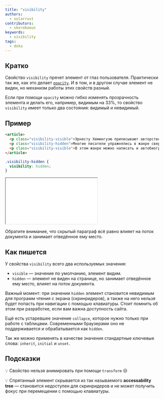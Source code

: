 ```yaml
---
title: "visibility"
authors:
  - solarrust
contributors:
  - skorobaeus
keywords:
  - visibility
tags:
  - doka
---
```


## Кратко

Свойство `visibility` прячет элемент от глаз пользователя. Практически так же, как это делает [`opacity`](/css/opacity/). И в том, и в другом случае элемент не виден, но механизм работы этих свойств разный.

Если при помощи `opacity` можно гибко изменять прозрачность элемента и делать его, например, видимым на 33%, то свойство `visibility` имеет только два состояния: видимый и невидимый.

## Пример

```html
<article>
  <p class="visibility-visible">Эрнесту Хемингуэю приписывают авторство...</p>
  <p class="visibility-hidden">Многие писатели упражнялись в жанре сверхмалой прозы...</p>
  <p class="visibility-visible">В этом жанре можно написать и автобиографию...</p>
</article>
```

```css
.visibility-hidden {
  visibility: hidden;
}
```

<iframe title="Прозрачность параграфов — visibility — Дока" src="demos/text.html"></iframe>

Обратите внимание, что скрытый параграф всё равно влияет на поток документа и занимает отведённое ему место.

## Как пишется

У свойства `visibility` всего два используемых значения:

- `visible` — значение по умолчанию, элемент видим.
- `hidden` — элемент не виден на странице, но занимает отведённое ему место, влияет на поток документа.

Важный момент: при значении `hidden` элемент становится невидимым для программ чтения с экрана (скринридеров), а также на него нельзя будет попасть при навигации с помощью клавиатуры. Стоит помнить об этом при разработке, если вам важна доступность сайта.

Ещё есть устаревшее значение `collapce`, которое нужно только при работе с таблицами. Современными браузерами оно не поддерживается и обрабатывается как `hidden`.

Так же можно применять в качестве значения стандартные ключевые слова: `inherit`, `initial` и `unset`.

## Подсказки

💡 Свойство нельзя анимировать при помощи `transform` 😒

💡 Спрятанный элемент скрывается из так называемого **accessability tree** — становится недоступен для скринридеров и не может получить фокус при перемещении с помощью клавиатуры.
